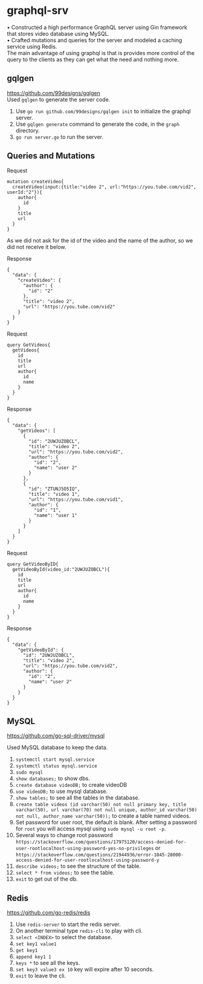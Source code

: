 # graphql-srv  
•	Constructed a high performance GraphQL server using Gin framework that stores video database using MySQL.  
•	Crafted mutations and queries for the server and modeled a caching service using Redis.  
The main advantage of using graphql is that is provides more control of the query to the clients as they can get what the need and nothing more.  

## gqlgen
https://github.com/99designs/gqlgen  
Used `gqlgen` to generate the server code.

1. Use `go run github.com/99designs/gqlgen init` to initialize the graphql server.
2. Use `gqlgen generate` command to generate the code, in the `graph` directory.
3. `go run server.go` to run the server.

## Queries and Mutations

Request
```
mutation createVideo{
  createVideo(input:{title:"video 2", url:"https://you.tube.com/vid2", userId:"2"}){
    author{
      id
    }
    title
    url
  }
}
```
As we did not ask for the id of the video and the name of the author, so we did not receive it below.

Response
```
{
  "data": {
    "createVideo": {
      "author": {
        "id": "2"
      },
      "title": "video 2",
      "url": "https://you.tube.com/vid2"
    }
  }
}
```

Request
```
query GetVideos{
  getVideos{
    id
    title
    url
    author{
      id
      name
    }
  }
}
```

Response

```
{
  "data": {
    "getVideos": [
      {
        "id": "2UWJUZOBCL",
        "title": "video 2",
        "url": "https://you.tube.com/vid2",
        "author": {
          "id": "2",
          "name": "user 2"
        }
      },
      {
        "id": "ZTUNJ5O5IQ",
        "title": "video 1",
        "url": "https://you.tube.com/vid1",
        "author": {
          "id": "1",
          "name": "user 1"
        }
      }
    ]
  }
}
```

Request
```
query GetVideoByID{
  getVideoById(video_id:"2UWJUZOBCL"){
    id
    title
    url
    author{
      id
      name
    }
  }
}
```

Response
```
{
  "data": {
    "getVideoById": {
      "id": "2UWJUZOBCL",
      "title": "video 2",
      "url": "https://you.tube.com/vid2",
      "author": {
        "id": "2",
        "name": "user 2"
      }
    }
  }
}
```

## MySQL

https://github.com/go-sql-driver/mysql  

Used MySQL database to keep the data.
1. `systemctl start mysql.service`
2. `systemctl status mysql.service`
3. `sudo mysql`
4. `show databases;` to show dbs.  
5. `create database videoDB;` to create videoDB  
6. `use videoDB;` to use mysql database.  
7. `show tables;` to see all the tables in the database.  
8. `create table videos (id varchar(50) not null primary key, title varchar(50), url varchar(70) not null unique, author_id varchar(50) not null, author_name varchar(50));` to create a table named videos.  
9. Set password for user root, the default is blank. After setting a password for `root` you will access mysql using `sudo mysql -u root -p`. 
10. Several ways to change root password `https://stackoverflow.com/questions/17975120/access-denied-for-user-rootlocalhost-using-password-yes-no-privileges` or `https://stackoverflow.com/questions/21944936/error-1045-28000-access-denied-for-user-rootlocalhost-using-password-y` 
11. `describe videos;` to see the structure of the table.
12. `select * from videos;` to see the table.
13. `exit` to get out of the db.


## Redis

https://github.com/go-redis/redis  

1. Use `redis-server` to start the redis server.
2. On another terminal type `redis-cli` to play with cli.
3. `select <INDEX>` to select the database.
4. `set key1 value1`
5. `get key1`
6. `append key1 1`
7. `keys *` to see all the keys.
8. `set key3 value3 ex 10` key will expire after 10 seconds.
9. `exit` to leave the cli.
